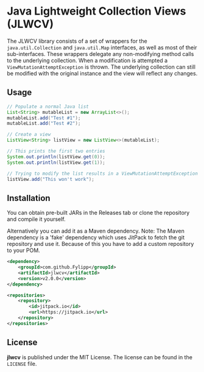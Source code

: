 # Java Lightweight Collection Views (JLWCV)

The JLWCV library consists of a set of wrappers for  the `java.util.Collection` and `java.util.Map` interfaces, as well as most of their sub-interfaces. These wrappers delegate
any non-modifying method calls to the underlying collection. When a modification is attempted a `ViewMutationAttemptException` is thrown. The underlying collection can still be
modified with the original instance and the view will reflect any changes.

## Usage
```java
// Populate a normal Java list
List<String> mutableList = new ArrayList<>();
mutableList.add("Test #1");
mutableList.add("Test #2");

// Create a view
ListView<String> listView = new ListView<>(mutableList);

// This prints the first two entries
System.out.println(listView.get(0));
System.out.println(listView.get(1));

// Trying to modify the list results in a ViewMutationAttemptException
listView.add("This won't work");
```

## Installation
You can obtain pre-built JARs in the Releases tab or clone the repository and compile it yourself.

Alternatively you can add it as a Maven dependency. Note: The Maven dependency is a 'fake' dependency which uses JitPack to fetch the git repository and use it. Because of this 
you have to add a custom repository to your POM.

```xml
<dependency>
    <groupId>com.github.Fylipp</groupId>
    <artifactId>jlwcv</artifactId>
    <version>v2.0.0</version>
</dependency>
```

```xml
<repositories>
    <repository>
        <id>jitpack.io</id>
        <url>https://jitpack.io</url>
    </repository>
</repositories>
```

## License
**jlwcv** is published under the MIT License. The license can be found in the `LICENSE` file.
